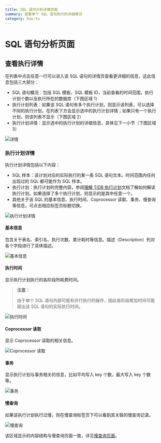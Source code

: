 ```yaml
---
title: SQL 语句分析详情页面
summary: 查看单个 SQL 语句执行的详细情况
category: how-to
---
```


# SQL 语句分析页面

## 查看执行详情

在列表中点击任意一行可以进入该 SQL 语句的详情页查看更详细的信息，这此信息包括三大部分：

- SQL 语句概况：包括 SQL 模板，SQL 模板 ID，当前查看的时间范围，执行计划个数以及执行所在的数据库（下图区域 1）
- 执行计划列表：如果该 SQL 语句有多个执行计划，则显示该列表，可以选择不同的执行计划，在列表下方会显示选中的执行计划详情；如果只有一个执行计划，则该列表不显示（下图区域 2）
- 执行计划详情：显示选中的执行计划的详细信息，具体见下一小节（下图区域 3）

![详情](/media/dashboard/statement/detail.png)

### 执行计划详情

执行计划详情包括以下内容：

- SQL 样本：该计划对应的实际执行的某一条 SQL 语句文本。时间范围内任何出现过的 SQL 都可能作为 SQL 样本。
- 执行计划：执行计划的完整内容，参阅[理解 TiDB 执行计划](https://pingcap.com/docs-cn/dev/query-execution-plan/)文档了解如何解读执行计划。如果选择了多个执行计划，则显示的是其中任意一个。
- 其他关于该 SQL 的基本信息、执行时间、Coprocessor 读取、事务、慢查询等信息，可点击相应标签页标题切换。

![执行计划详情](/media/dashboard/statement/plans-detail.png)

#### 基本信息

包含关于表名、索引名、执行次数、累计耗时等信息。描述（Description）列对各个字段进行了具体描述。

![基本信息](/media/dashboard/statement/plans-basic.png)

#### 执行时间

显示执行计划执行的各阶段所耗费时间。

> **注意：**
>
> 由于单个 SQL 语句内部可能有并行执行的操作，因此各阶段累加时间可能超出该 SQL 语句的实际执行时间。

![执行时间](/media/dashboard/statement/plans-time.png)

#### Coprocessor 读取

显示 Coprocessor 读取的相关信息。

![Coprocessor 读取](/media/dashboard/statement/plans-cop-read.png)

#### 事务

显示执行计划与事务相关的信息，比如平均写入 key 个数，最大写入 key 个数等。

![事务](/media/dashboard/statement/plans-transaction.png)

#### 慢查询

如果该执行计划执行过慢，则在慢查询标签页下可以看到其关联的慢查询记录。

![慢查询](/media/dashboard/statement/plans-slow-queries.png)

该区域显示的内容结构与慢查询页面一致，详见[慢查询页面](/dashboard/slow-queries/list.md)。

